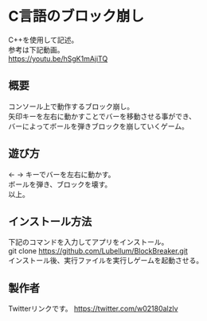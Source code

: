 # C言語のブロック崩し

C++を使用して記述。  
参考は下記動画。  
https://youtu.be/hSgK1mAjiTQ  

## 概要
コンソール上で動作するブロック崩し。  
矢印キーを左右に動かすことでバーを移動させる事ができ、  
バーによってボールを弾きブロックを崩していくゲーム。

## 遊び方
← → キーでバーを左右に動かす。  
ボールを弾き、ブロックを壊す。  
以上。  

## インストール方法
下記のコマンドを入力してアプリをインストール。  
  git clone https://github.com/Lubellum/BlockBreaker.git  
インストール後、実行ファイルを実行しゲームを起動させる。

## 製作者
Twitterリンクです。
https://twitter.com/w02180alzlv